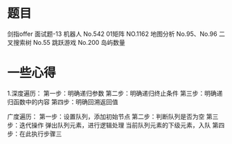 # 题目
剑指offer 面试题-13 机器人 No.542 01矩阵 NO.1162 地图分析 No.95、No.96 二叉搜索树 No.55 跳跃游戏 No.200 岛屿数量

# 一些心得
1.深度遍历： 第一步：明确递归参数 第二步：明确递归终止条件 第三步：明确递归函数中的内容 第四步：明确回溯返回值

  广度遍历： 第一步：设置队列，添加初始节点 第二步：判断队列是否为空 第三步：迭代操作 弹出队列元素，进行逻辑处理 当前队列元素的下级元素，入队 第四步：在此执行步骤三
